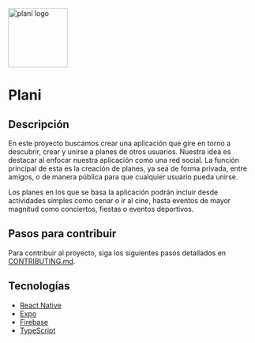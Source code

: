 <img src="https://i.postimg.cc/g0Yd4HQw/imagen5-1.jpg" width="120px" alt="plani logo"/>

# Plani

## Descripción

En este proyecto buscamos crear una aplicación que gire en torno a descubrir, crear y unirse a planes de otros usuarios. Nuestra idea es destacar al enfocar nuestra aplicación como una red social. La función principal de esta es la creación de planes, ya sea de forma privada, entre amigos, o de manera pública para que cualquier usuario pueda unirse.

Los planes en los que se basa la aplicación podrán incluir desde actividades simples como cenar o ir al cine, hasta eventos de mayor magnitud como conciertos, fiestas o eventos deportivos.

## Pasos para contribuir

Para contribuir al proyecto, siga los siguientes pasos detallados en [CONTRIBUTING.md](CONTRIBUTING.md).

## Tecnologías

- [React Native](https://reactnative.dev/)
- [Expo](https://expo.dev/)
- [Firebase](https://firebase.google.com/)
- [TypeScript](https://www.typescriptlang.org/)
